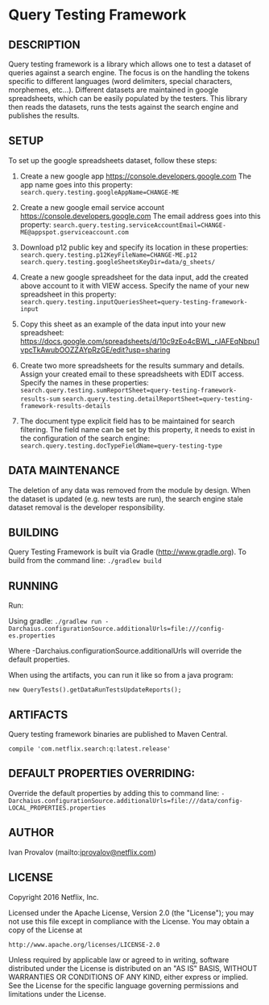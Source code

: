 Query Testing Framework
=====
DESCRIPTION
-----------

Query testing framework is a library which allows one to test a dataset of queries against a search engine.  The focus is on
the handling the tokens specific to different languages (word delimiters, special characters, morphemes, etc...).  Different datasets
are maintained in google spreadsheets, which can be easily populated by the testers.  This library then reads the datasets, runs the 
tests against the search engine and publishes the results.


SETUP
-----------

To set up the google spreadsheets dataset, follow these steps:

1. Create a new google app https://console.developers.google.com
The app name goes into this property:
`search.query.testing.googleAppName=CHANGE-ME`

2. Create a new google email service account https://console.developers.google.com
The email address goes into this property:
`search.query.testing.serviceAccountEmail=CHANGE-ME@appspot.gserviceaccount.com`

3. Download p12 public key and specify its location in these properties:
`search.query.testing.p12KeyFileName=CHANGE-ME.p12`
`search.query.testing.googleSheetsKeyDir=data/g_sheets/`

4. Create a new google spreadsheet for the data input, add the created above account to it with VIEW access.
Specify the name of your new spreadsheet in this property:
`search.query.testing.inputQueriesSheet=query-testing-framework-input`

5. Copy this sheet as an example of the data input into your new spreadsheet: 
https://docs.google.com/spreadsheets/d/10c9zEo4cBWL_rJAFEqNbpu1vpcTkAwubOOZZAYpRzGE/edit?usp=sharing

6. Create two more spreadsheets for the results summary and details. Assign your created email to these spreadsheets with EDIT access.
Specify the names in these properties:
`search.query.testing.sumReportSheet=query-testing-framework-results-sum`
`search.query.testing.detailReportSheet=query-testing-framework-results-details`

7. The document type explicit field has to be maintained for search filtering.  The field name can be set by this property, it needs to exist in the configuration of the search engine:
`search.query.testing.docTypeFieldName=query-testing-type`


DATA MAINTENANCE
----------------

The deletion of any data was removed from the module by design.  When the dataset is updated (e.g. new tests are run), the search engine stale dataset removal is the developer responsibility.  


BUILDING
-----------

Query Testing Framework is built via Gradle (http://www.gradle.org). To build from the command line:
 `./gradlew build`

RUNNING 
-----------

Run:

Using gradle:
`./gradlew run -Darchaius.configurationSource.additionalUrls=file:///config-es.properties`

Where -Darchaius.configurationSource.additionalUrls will override the default properties.

When using the artifacts, you can run it like so from a java program:

`new QueryTests().getDataRunTestsUpdateReports();`

ARTIFACTS
-----------

Query testing framework binaries are published to Maven Central.

`compile 'com.netflix.search:q:latest.release'`


DEFAULT PROPERTIES OVERRIDING:
-----------

Override the default properties by adding this to command line:
`-Darchaius.configurationSource.additionalUrls=file:///data/config-LOCAL_PROPERTIES.properties`


AUTHOR
-----------

Ivan Provalov (mailto:iprovalov@netflix.com)

LICENSE
-----------

Copyright 2016 Netflix, Inc.

Licensed under the Apache License, Version 2.0 (the "License");
you may not use this file except in compliance with the License.
You may obtain a copy of the License at

    http://www.apache.org/licenses/LICENSE-2.0

Unless required by applicable law or agreed to in writing, software
distributed under the License is distributed on an "AS IS" BASIS,
WITHOUT WARRANTIES OR CONDITIONS OF ANY KIND, either express or implied.
See the License for the specific language governing permissions and
limitations under the License.

